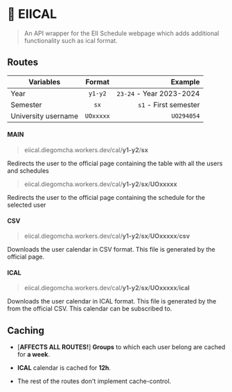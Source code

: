 # 📅 EIICAL

> An API wrapper for the EII Schedule webpage which adds additional functionality such as ical format.

## Routes

| Variables           |  Format   |                  Example |
| ------------------- | :-------: | -----------------------: |
| Year                |  `y1-y2`  | `23-24` - Year 2023-2024 |
| Semester            |   `sx`    |    `s1` - First semester |
| University username | `UOxxxxx` |               `UO294054` |

#### MAIN

> eiical.diegomcha.workers.dev/cal/**y1-y2**/**sx**

Redirects the user to the official page containing the table with all the users and schedules

> eiical.diegomcha.workers.dev/cal/**y1-y2**/**sx**/**UOxxxxx**

Redirects the user to the official page containing the schedule for the selected user

#### CSV

> eiical.diegomcha.workers.dev/cal/**y1-y2**/**sx**/**UOxxxxx**/**csv**

Downloads the user calendar in CSV format. This file is generated by the official page.

#### ICAL

> eiical.diegomcha.workers.dev/cal/**y1-y2**/**sx**/**UOxxxxx**/**ical**

Downloads the user calendar in ICAL format. This file is generated by the from the official CSV. This calendar can be subscribed to.

## Caching

- [**AFFECTS ALL ROUTES!**] **Groups** to which each user belong are cached for **a week**.

- **ICAL** calendar is cached for **12h**.
- The rest of the routes don't implement cache-control.
